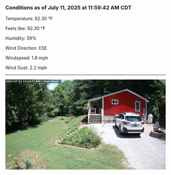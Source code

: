 ### Conditions as of July 11, 2025 at 11:59:42 AM CDT 

Temperature: 92.30 &deg;F

Feels like: 92.30 &deg;F

Humidity: 59%

Wind Direction: ESE

Windspeed: 1.8 mph

Wind Gust: 2.2 mph

---

<img src="./images/latest.jpeg"/>

